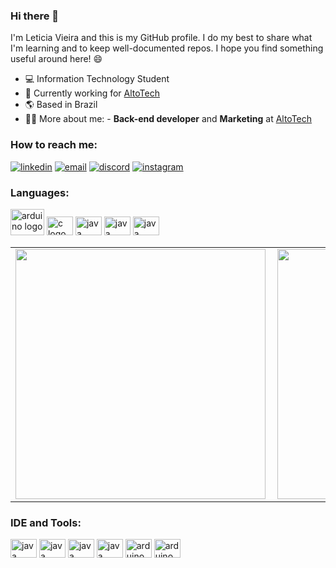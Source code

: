### **Hi there** 👋

I'm Leticia Vieira and this is my GitHub profile. I do my best to share what I'm learning and to keep well-documented repos. I hope you find something useful around here! 😄

- 💻  Information Technology Student
- 🏢  Currently working for [AltoTech](https://github.com/https-github-com-AltoTechJr)
- 🌎  Based in Brazil
- 👩‍💻  More about me: - **Back-end developer** and **Marketing** at [AltoTech](https://github.com/https-github-com-AltoTechJr)
  
### **How to reach me**:
[![linkedin](https://img.shields.io/badge/LinkedIn-0077B5?style=for-the-badge&logo=linkedin&logoColor=white)](https://www.linkedin.com/in/let%C3%ADcia-vieira-059a9b206//)
[![email](https://img.shields.io/badge/Gmail-D14836?style=for-the-badge&logo=gmail&logoColor=white)](mailto:eleticiavieiragoncalves01@gmail.com)
[![discord](https://img.shields.io/badge/Discord-7289DA?style=for-the-badge&logo=discord&logoColor=white)](https://discord.com/https://discord.com/LetciaVr#9931)
[![instagram](https://img.shields.io/badge/Instagram-E4405F?style=for-the-badge&logo=instagram&logoColor=white)](https://instagram.com/letciavieirat)

### **Languages:**

<div align="left">
  <img src="https://cdn.jsdelivr.net/gh/devicons/devicon/icons/python/python-original.svg" height="42" width="54" alt="arduino logo"  />
  <img src="https://cdn.simpleicons.org/c" height="30" width="42" alt="c logo" />
  <img src="https://cdn.simpleicons.org/javascript" height="30" width="42" alt="java logo" />
  <img src="https://cdn.simpleicons.org/c++" height="30" width="42" alt="java logo" />
 <img src="https://cdn.jsdelivr.net/gh/devicons/devicon/icons/java/java-original.svg" height="30" width="42" alt="java logo"  />
</div>

<center>
<table>
    <tr>
        <td><img width="400px" align="left" src="https://github-readme-stats-sigma-five.vercel.app/api?username=LeticiaVieirg&theme=dark&count_private=false"/></td>
        <td><img width="400px" align="left" src="https://github-readme-stats-sigma-five.vercel.app/api/top-langs/?username=LeticiaVieirg&hide=html&layout=compact&theme=dark&count_private=false" /></td>
    </tr>   
</table>
</center> 

### IDE and Tools: 
<div style="display": inline_block>
  <img src="https://cdn.simpleicons.org/git/white" height="30" width="42" alt="java logo" />
  <img src="https://cdn.simpleicons.org/VisualStudioCode" height="30" width="42" alt="java logo" />
  <img src="https://cdn.simpleicons.org/PyCharm/white/" height="30" width="42" alt="java logo" />
  <img src="https://cdn.simpleicons.org/googlecolab" height="30" width="42" alt="java logo" />
  <img src="https://cdn.jsdelivr.net/gh/devicons/devicon/icons/windows8/windows8-original.svg" height="30" width="42" alt="arduino logo">
  <img src="https://cdn.jsdelivr.net/gh/devicons/devicon/icons/ubuntu/ubuntu-plain.svg" height="30" width="42" alt="arduino logo">
</div>
